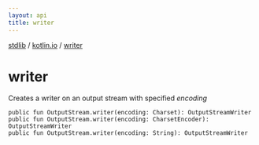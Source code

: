 ```yaml
---
layout: api
title: writer
---
```

[stdlib](../index.md) / [kotlin.io](index.md) / [writer](writer.md)

# writer
Creates a writer on an output stream with specified *encoding*
```
public fun OutputStream.writer(encoding: Charset): OutputStreamWriter
public fun OutputStream.writer(encoding: CharsetEncoder): OutputStreamWriter
public fun OutputStream.writer(encoding: String): OutputStreamWriter
```
